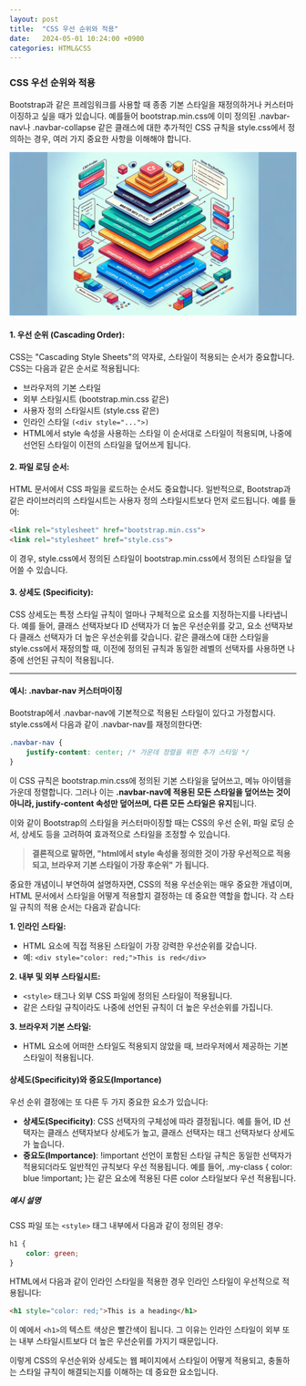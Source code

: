 ```yaml
---
layout: post
title:  "CSS 우선 순위와 적용"
date:   2024-05-01 10:24:00 +0900
categories: HTML&CSS
---
```


### CSS 우선 순위와 적용

Bootstrap과 같은 프레임워크를 사용할 때 종종 기본 스타일을 재정의하거나 커스터마이징하고 싶을 때가 있습니다. 예를들어 bootstrap.min.css에 이미 정의된 .navbar-nav나 .navbar-collapse 같은 클래스에 대한 추가적인 CSS 규칙을 style.css에서 정의하는 경우, 여러 가지 중요한 사항을 이해해야 합니다.

![image](/assets/images/postings/css_1.jpg)

#### 1. 우선 순위 (Cascading Order):
CSS는 "Cascading Style Sheets"의 약자로, 스타일이 적용되는 순서가 중요합니다. CSS는 다음과 같은 순서로 적용됩니다:
- 브라우저의 기본 스타일
- 외부 스타일시트 (bootstrap.min.css 같은)
- 사용자 정의 스타일시트 (style.css 같은)
- 인라인 스타일 `(<div style="...">)`
- HTML에서 style 속성을 사용하는 스타일
이 순서대로 스타일이 적용되며, 나중에 선언된 스타일이 이전의 스타일을 덮어쓰게 됩니다.

#### 2. 파일 로딩 순서:
HTML 문서에서 CSS 파일을 로드하는 순서도 중요합니다. 일반적으로, Bootstrap과 같은 라이브러리의 스타일시트는 사용자 정의 스타일시트보다 먼저 로드됩니다. 예를 들어:

```html
<link rel="stylesheet" href="bootstrap.min.css">
<link rel="stylesheet" href="style.css">
```

이 경우, style.css에서 정의된 스타일이 bootstrap.min.css에서 정의된 스타일을 덮어쓸 수 있습니다.
#### 3. 상세도 (Specificity):
CSS 상세도는 특정 스타일 규칙이 얼마나 구체적으로 요소를 지정하는지를 나타냅니다. 예를 들어, 클래스 선택자보다 ID 선택자가 더 높은 우선순위를 갖고, 요소 선택자보다 클래스 선택자가 더 높은 우선순위를 갖습니다. 같은 클래스에 대한 스타일을 style.css에서 재정의할 때, 이전에 정의된 규칙과 동일한 레벨의 선택자를 사용하면 나중에 선언된 규칙이 적용됩니다.

---

#### 예시: .navbar-nav 커스터마이징
Bootstrap에서 .navbar-nav에 기본적으로 적용된 스타일이 있다고 가정합시다.
style.css에서 다음과 같이 .navbar-nav를 재정의한다면:

```css
.navbar-nav {
    justify-content: center; /* 가운데 정렬을 위한 추가 스타일 */
}
```

이 CSS 규칙은 bootstrap.min.css에 정의된 기본 스타일을 덮어쓰고, 메뉴 아이템을 가운데 정렬합니다. 그러나 이는 **.navbar-nav에 적용된 모든 스타일을 덮어쓰는 것이 아니라, justify-content 속성만 덮어쓰며, 다른 모든 스타일은 유지**됩니다.

이와 같이 Bootstrap의 스타일을 커스터마이징할 때는 CSS의 우선 순위, 파일 로딩 순서, 상세도 등을 고려하여 효과적으로 스타일을 조정할 수 있습니다.

> **결론적으로 말하면, "html에서 style 속성을 정의한 것이 가장 우선적으로 적용되고, 브라우저 기본 스타일이 가장 후순위" 가 됩니다.**

중요한 개념이니 부연하여 설명하자면, 
CSS의 적용 우선순위는 매우 중요한 개념이며, HTML 문서에서 스타일을 어떻게 적용할지 결정하는 데 중요한 역할을 합니다. 각 스타일 규칙의 적용 순서는 다음과 같습니다:

**1. 인라인 스타일:**
- HTML 요소에 직접 적용된 스타일이 가장 강력한 우선순위를 갖습니다.
- 예: `<div style="color: red;">This is red</div>`

**2. 내부 및 외부 스타일시트:**
- `<style>` 태그나 외부 CSS 파일에 정의된 스타일이 적용됩니다.
- 같은 스타일 규칙이라도 나중에 선언된 규칙이 더 높은 우선순위를 가집니다.

**3. 브라우저 기본 스타일:**
- HTML 요소에 어떠한 스타일도 적용되지 않았을 때, 브라우저에서 제공하는 기본 스타일이 적용됩니다.

#### 상세도(Specificity)와 중요도(Importance)

우선 순위 결정에는 또 다른 두 가지 중요한 요소가 있습니다:

- **상세도(Specificity)**: CSS 선택자의 구체성에 따라 결정됩니다. 예를 들어, ID 선택자는 클래스 선택자보다 상세도가 높고, 클래스 선택자는 태그 선택자보다 상세도가 높습니다.
- **중요도(Importance)**: !important 선언이 포함된 스타일 규칙은 동일한 선택자가 적용되더라도 일반적인 규칙보다 우선 적용됩니다. 예를 들어, .my-class { color: blue !important; }는 같은 요소에 적용된 다른 color 스타일보다 우선 적용됩니다.

##### 예시 설명
CSS 파일 또는 `<style>` 태그 내부에서 다음과 같이 정의된 경우:

```css
h1 {
    color: green;
}
```

HTML에서 다음과 같이 인라인 스타일을 적용한 경우 인라인 스타일이 우선적으로 적용됩니다:

```html
<h1 style="color: red;">This is a heading</h1>
```
이 예에서 `<h1>`의 텍스트 색상은 빨간색이 됩니다. 그 이유는 인라인 스타일이 외부 또는 내부 스타일시트보다 더 높은 우선순위를 가지기 때문입니다.

이렇게 CSS의 우선순위와 상세도는 웹 페이지에서 스타일이 어떻게 적용되고, 충돌하는 스타일 규칙이 해결되는지를 이해하는 데 중요한 요소입니다.




